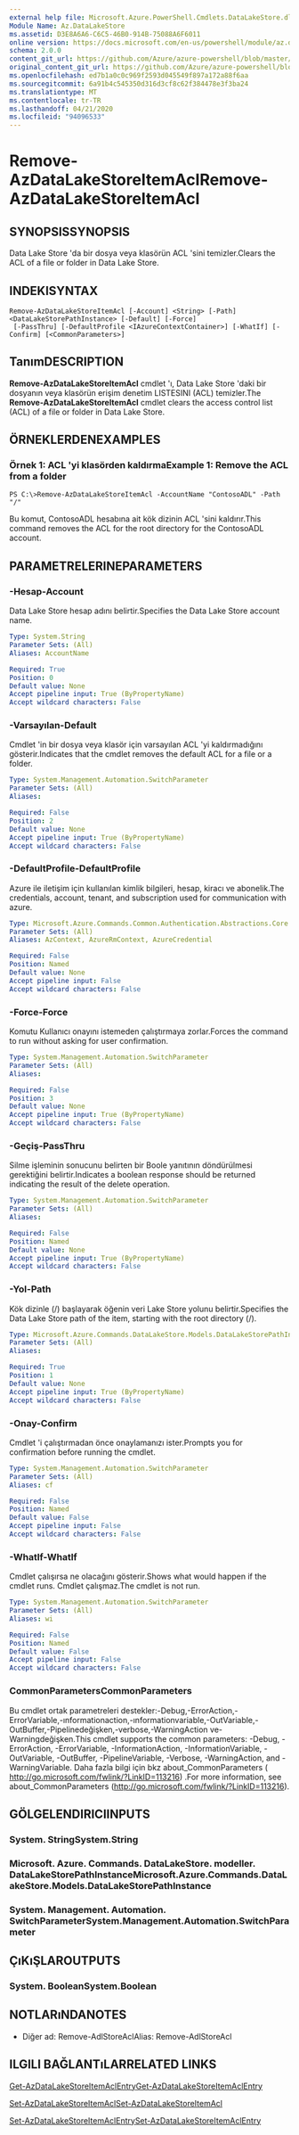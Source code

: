 ```yaml
---
external help file: Microsoft.Azure.PowerShell.Cmdlets.DataLakeStore.dll-Help.xml
Module Name: Az.DataLakeStore
ms.assetid: D3E8A6A6-C6C5-46B0-914B-75088A6F6011
online version: https://docs.microsoft.com/en-us/powershell/module/az.datalakestore/remove-azdatalakestoreitemacl
schema: 2.0.0
content_git_url: https://github.com/Azure/azure-powershell/blob/master/src/DataLakeStore/DataLakeStore/help/Remove-AzDataLakeStoreItemAcl.md
original_content_git_url: https://github.com/Azure/azure-powershell/blob/master/src/DataLakeStore/DataLakeStore/help/Remove-AzDataLakeStoreItemAcl.md
ms.openlocfilehash: ed7b1a0c0c969f2593d045549f897a172a88f6aa
ms.sourcegitcommit: 6a91b4c545350d316d3cf8c62f384478e3f3ba24
ms.translationtype: MT
ms.contentlocale: tr-TR
ms.lasthandoff: 04/21/2020
ms.locfileid: "94096533"
---
```

# <span data-ttu-id="cbc5a-101">Remove-AzDataLakeStoreItemAcl</span><span class="sxs-lookup"><span data-stu-id="cbc5a-101">Remove-AzDataLakeStoreItemAcl</span></span>

## <span data-ttu-id="cbc5a-102">SYNOPSIS</span><span class="sxs-lookup"><span data-stu-id="cbc5a-102">SYNOPSIS</span></span>
<span data-ttu-id="cbc5a-103">Data Lake Store 'da bir dosya veya klasörün ACL 'sini temizler.</span><span class="sxs-lookup"><span data-stu-id="cbc5a-103">Clears the ACL of a file or folder in Data Lake Store.</span></span>

## <span data-ttu-id="cbc5a-104">INDEKI</span><span class="sxs-lookup"><span data-stu-id="cbc5a-104">SYNTAX</span></span>

```
Remove-AzDataLakeStoreItemAcl [-Account] <String> [-Path] <DataLakeStorePathInstance> [-Default] [-Force]
 [-PassThru] [-DefaultProfile <IAzureContextContainer>] [-WhatIf] [-Confirm] [<CommonParameters>]
```

## <span data-ttu-id="cbc5a-105">Tanım</span><span class="sxs-lookup"><span data-stu-id="cbc5a-105">DESCRIPTION</span></span>
<span data-ttu-id="cbc5a-106">**Remove-AzDataLakeStoreItemAcl** cmdlet 'ı, Data Lake Store 'daki bir dosyanın veya klasörün erişim denetim LISTESINI (ACL) temizler.</span><span class="sxs-lookup"><span data-stu-id="cbc5a-106">The **Remove-AzDataLakeStoreItemAcl** cmdlet clears the access control list (ACL) of a file or folder in Data Lake Store.</span></span>

## <span data-ttu-id="cbc5a-107">ÖRNEKLERDEN</span><span class="sxs-lookup"><span data-stu-id="cbc5a-107">EXAMPLES</span></span>

### <span data-ttu-id="cbc5a-108">Örnek 1: ACL 'yi klasörden kaldırma</span><span class="sxs-lookup"><span data-stu-id="cbc5a-108">Example 1: Remove the ACL from a folder</span></span>
```
PS C:\>Remove-AzDataLakeStoreItemAcl -AccountName "ContosoADL" -Path "/"
```

<span data-ttu-id="cbc5a-109">Bu komut, ContosoADL hesabına ait kök dizinin ACL 'sini kaldırır.</span><span class="sxs-lookup"><span data-stu-id="cbc5a-109">This command removes the ACL for the root directory for the ContosoADL account.</span></span>

## <span data-ttu-id="cbc5a-110">PARAMETRELERINE</span><span class="sxs-lookup"><span data-stu-id="cbc5a-110">PARAMETERS</span></span>

### <span data-ttu-id="cbc5a-111">-Hesap</span><span class="sxs-lookup"><span data-stu-id="cbc5a-111">-Account</span></span>
<span data-ttu-id="cbc5a-112">Data Lake Store hesap adını belirtir.</span><span class="sxs-lookup"><span data-stu-id="cbc5a-112">Specifies the Data Lake Store account name.</span></span>

```yaml
Type: System.String
Parameter Sets: (All)
Aliases: AccountName

Required: True
Position: 0
Default value: None
Accept pipeline input: True (ByPropertyName)
Accept wildcard characters: False
```

### <span data-ttu-id="cbc5a-113">-Varsayılan</span><span class="sxs-lookup"><span data-stu-id="cbc5a-113">-Default</span></span>
<span data-ttu-id="cbc5a-114">Cmdlet 'in bir dosya veya klasör için varsayılan ACL 'yi kaldırmadığını gösterir.</span><span class="sxs-lookup"><span data-stu-id="cbc5a-114">Indicates that the cmdlet removes the default ACL for a file or a folder.</span></span>

```yaml
Type: System.Management.Automation.SwitchParameter
Parameter Sets: (All)
Aliases:

Required: False
Position: 2
Default value: None
Accept pipeline input: True (ByPropertyName)
Accept wildcard characters: False
```

### <span data-ttu-id="cbc5a-115">-DefaultProfile</span><span class="sxs-lookup"><span data-stu-id="cbc5a-115">-DefaultProfile</span></span>
<span data-ttu-id="cbc5a-116">Azure ile iletişim için kullanılan kimlik bilgileri, hesap, kiracı ve abonelik.</span><span class="sxs-lookup"><span data-stu-id="cbc5a-116">The credentials, account, tenant, and subscription used for communication with azure.</span></span>

```yaml
Type: Microsoft.Azure.Commands.Common.Authentication.Abstractions.Core.IAzureContextContainer
Parameter Sets: (All)
Aliases: AzContext, AzureRmContext, AzureCredential

Required: False
Position: Named
Default value: None
Accept pipeline input: False
Accept wildcard characters: False
```

### <span data-ttu-id="cbc5a-117">-Force</span><span class="sxs-lookup"><span data-stu-id="cbc5a-117">-Force</span></span>
<span data-ttu-id="cbc5a-118">Komutu Kullanıcı onayını istemeden çalıştırmaya zorlar.</span><span class="sxs-lookup"><span data-stu-id="cbc5a-118">Forces the command to run without asking for user confirmation.</span></span>

```yaml
Type: System.Management.Automation.SwitchParameter
Parameter Sets: (All)
Aliases:

Required: False
Position: 3
Default value: None
Accept pipeline input: True (ByPropertyName)
Accept wildcard characters: False
```

### <span data-ttu-id="cbc5a-119">-Geçiş</span><span class="sxs-lookup"><span data-stu-id="cbc5a-119">-PassThru</span></span>
<span data-ttu-id="cbc5a-120">Silme işleminin sonucunu belirten bir Boole yanıtının döndürülmesi gerektiğini belirtir.</span><span class="sxs-lookup"><span data-stu-id="cbc5a-120">Indicates a boolean response should be returned indicating the result of the delete operation.</span></span>

```yaml
Type: System.Management.Automation.SwitchParameter
Parameter Sets: (All)
Aliases:

Required: False
Position: Named
Default value: None
Accept pipeline input: True (ByPropertyName)
Accept wildcard characters: False
```

### <span data-ttu-id="cbc5a-121">-Yol</span><span class="sxs-lookup"><span data-stu-id="cbc5a-121">-Path</span></span>
<span data-ttu-id="cbc5a-122">Kök dizinle (/) başlayarak öğenin veri Lake Store yolunu belirtir.</span><span class="sxs-lookup"><span data-stu-id="cbc5a-122">Specifies the Data Lake Store path of the item, starting with the root directory (/).</span></span>

```yaml
Type: Microsoft.Azure.Commands.DataLakeStore.Models.DataLakeStorePathInstance
Parameter Sets: (All)
Aliases:

Required: True
Position: 1
Default value: None
Accept pipeline input: True (ByPropertyName)
Accept wildcard characters: False
```

### <span data-ttu-id="cbc5a-123">-Onay</span><span class="sxs-lookup"><span data-stu-id="cbc5a-123">-Confirm</span></span>
<span data-ttu-id="cbc5a-124">Cmdlet 'i çalıştırmadan önce onaylamanızı ister.</span><span class="sxs-lookup"><span data-stu-id="cbc5a-124">Prompts you for confirmation before running the cmdlet.</span></span>

```yaml
Type: System.Management.Automation.SwitchParameter
Parameter Sets: (All)
Aliases: cf

Required: False
Position: Named
Default value: False
Accept pipeline input: False
Accept wildcard characters: False
```

### <span data-ttu-id="cbc5a-125">-WhatIf</span><span class="sxs-lookup"><span data-stu-id="cbc5a-125">-WhatIf</span></span>
<span data-ttu-id="cbc5a-126">Cmdlet çalışırsa ne olacağını gösterir.</span><span class="sxs-lookup"><span data-stu-id="cbc5a-126">Shows what would happen if the cmdlet runs.</span></span>
<span data-ttu-id="cbc5a-127">Cmdlet çalışmaz.</span><span class="sxs-lookup"><span data-stu-id="cbc5a-127">The cmdlet is not run.</span></span>

```yaml
Type: System.Management.Automation.SwitchParameter
Parameter Sets: (All)
Aliases: wi

Required: False
Position: Named
Default value: False
Accept pipeline input: False
Accept wildcard characters: False
```

### <span data-ttu-id="cbc5a-128">CommonParameters</span><span class="sxs-lookup"><span data-stu-id="cbc5a-128">CommonParameters</span></span>
<span data-ttu-id="cbc5a-129">Bu cmdlet ortak parametreleri destekler:-Debug,-ErrorAction,-ErrorVariable,-ınformationaction,-ınformationvariable,-OutVariable,-OutBuffer,-Pipelinedeğişken,-verbose,-WarningAction ve-Warningdeğişken.</span><span class="sxs-lookup"><span data-stu-id="cbc5a-129">This cmdlet supports the common parameters: -Debug, -ErrorAction, -ErrorVariable, -InformationAction, -InformationVariable, -OutVariable, -OutBuffer, -PipelineVariable, -Verbose, -WarningAction, and -WarningVariable.</span></span> <span data-ttu-id="cbc5a-130">Daha fazla bilgi için bkz about_CommonParameters ( http://go.microsoft.com/fwlink/?LinkID=113216) .</span><span class="sxs-lookup"><span data-stu-id="cbc5a-130">For more information, see about_CommonParameters (http://go.microsoft.com/fwlink/?LinkID=113216).</span></span>

## <span data-ttu-id="cbc5a-131">GÖLGELENDIRICI</span><span class="sxs-lookup"><span data-stu-id="cbc5a-131">INPUTS</span></span>

### <span data-ttu-id="cbc5a-132">System. String</span><span class="sxs-lookup"><span data-stu-id="cbc5a-132">System.String</span></span>

### <span data-ttu-id="cbc5a-133">Microsoft. Azure. Commands. DataLakeStore. modeller. DataLakeStorePathInstance</span><span class="sxs-lookup"><span data-stu-id="cbc5a-133">Microsoft.Azure.Commands.DataLakeStore.Models.DataLakeStorePathInstance</span></span>

### <span data-ttu-id="cbc5a-134">System. Management. Automation. SwitchParameter</span><span class="sxs-lookup"><span data-stu-id="cbc5a-134">System.Management.Automation.SwitchParameter</span></span>

## <span data-ttu-id="cbc5a-135">ÇıKıŞLAR</span><span class="sxs-lookup"><span data-stu-id="cbc5a-135">OUTPUTS</span></span>

### <span data-ttu-id="cbc5a-136">System. Boolean</span><span class="sxs-lookup"><span data-stu-id="cbc5a-136">System.Boolean</span></span>

## <span data-ttu-id="cbc5a-137">NOTLARıNDA</span><span class="sxs-lookup"><span data-stu-id="cbc5a-137">NOTES</span></span>
* <span data-ttu-id="cbc5a-138">Diğer ad: Remove-AdlStoreAcl</span><span class="sxs-lookup"><span data-stu-id="cbc5a-138">Alias: Remove-AdlStoreAcl</span></span>

## <span data-ttu-id="cbc5a-139">ILGILI BAĞLANTıLAR</span><span class="sxs-lookup"><span data-stu-id="cbc5a-139">RELATED LINKS</span></span>

[<span data-ttu-id="cbc5a-140">Get-AzDataLakeStoreItemAclEntry</span><span class="sxs-lookup"><span data-stu-id="cbc5a-140">Get-AzDataLakeStoreItemAclEntry</span></span>](./Get-AzDataLakeStoreItemAclEntry.md)

[<span data-ttu-id="cbc5a-141">Set-AzDataLakeStoreItemAcl</span><span class="sxs-lookup"><span data-stu-id="cbc5a-141">Set-AzDataLakeStoreItemAcl</span></span>](./Set-AzDataLakeStoreItemAcl.md)

[<span data-ttu-id="cbc5a-142">Set-AzDataLakeStoreItemAclEntry</span><span class="sxs-lookup"><span data-stu-id="cbc5a-142">Set-AzDataLakeStoreItemAclEntry</span></span>](./Set-AzDataLakeStoreItemAclEntry.md)


